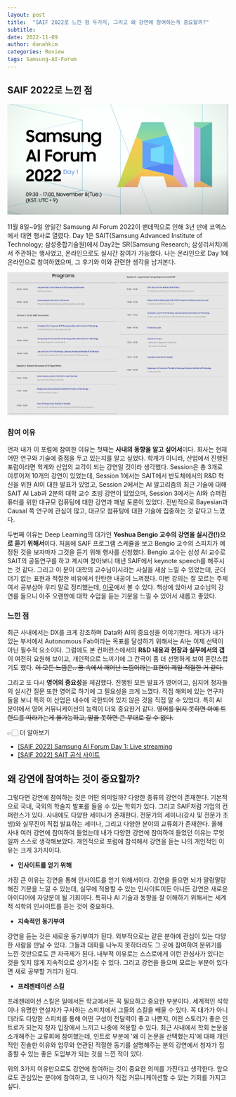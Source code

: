 ```yaml
---
layout: post
title:  "SAIF 2022로 느낀 점 두가지, 그리고 왜 강연에 참여하는게 중요할까?"
subtitle: 
date: 2022-11-09
author: danahkim
categories: Review
tags: Samsung-AI-Forum
---
```




## SAIF 2022로 느낀 점

<img src="/assets/images/2022-11-09-samsung-AI-forum-2022_images/SAIF-1.png" style="zoom: 67%;" />

11월 8일~9일 양일간 Samsung AI Forum 2022이 팬데믹으로 인해 3년 만에 코엑스에서 대면 행사로 열렸다. Day 1은 SAIT(Samsung Advanced Institute of Technology; 삼성종합기술원)에서 Day2는 SR(Samsung Research; 삼성리서치)에서 주관하는 행사였고, 온라인으로도 실시간 참여가 가능했다. 나는 온라인으로 Day 1에 온라인으로 참여하였으며, 그 후기와 이와 관련한 생각을 남겨본다.

<img src="/assets/images/2022-11-09-samsung-AI-forum-2022_images/SAIF-2.png"/>

### 참여 이유

먼저 내가 이 포럼에 참여한 이유는 첫째는 **사내의 동향을 알고 싶어서**이다. 회사는 현재 어떤 연구와 기술에 중점을 두고 있는지를 알고 싶었다. 학계가 아니라, 산업에서 진행된 포럼이라면 학계와 산업의 교각이 되는 강연일 것이라 생각했다. Session은 총 3개로 이루어져 10개의 강연이 있었는데,  Session 1에서는 SAIT에서 반도체에서의 R&D 혁신을 위한 AI이 대한 발표가 있었고, Session 2에서는 AI 알고리즘의 최근 기술에 대해 SAIT AI Lab과 2분의 대학 교수 초빙 강연이 있었으며, Session 3에서는  AI와 슈퍼컴퓨터를 위한 대규모 컴퓨팅에 대한 강연과 패널 토론이 있었다. 전반적으로 Bayesian과 Causal 쪽 연구에 관심이 많고, 대규모 컴퓨팅에 대한 기술에 집중하는 것 같다고 느꼈다.

두번째 이유는 Deep Learning의 대가인 **Yoshua Bengio 교수의 강연을 실시간(!)으로 듣기 위해서**이다. 처음에 SAIF 프로그램 스케쥴을 보고 Bengio 교수의 스피치가 예정된 것을 보자마자 그것을 듣기 위해 행사를 신청했다. Bengio 교수는 삼성 AI 교수로 SAIT의 공동연구를 하고 계시며 찾아보니 매년 SAIF에서 keynote speech를 해주시는 것 같다. 그리고 이 분이 대학의 교수님이시라는 사실을 새삼 느낄 수 있었는데, 군더더기 없는 표현과 적절한 비유에서 탄탄한 내공이 느껴졌다. 이번 강의는 잘 모르는 주제여서 공부삼아 우리 말로 정리했는데, [이곳](https://danaing.github.io/ai/2022/11/10/SAIF-Yoshua-Bengio-1.html)에서 볼 수 있다. 책상에 앉아서 교수님의 강연를 들으니 아주 오랜만에 대학 수업을 듣는 기분을 느낄 수 있어서 새롭고 좋았다.

### 느낀 점

최근 사내에서는 DX를 크게 강조하며 Data와 AI의 중요성을 이야기한다. 게다가 내가 있는 부서에서 Autonomous Fab이라는 목표를 달성하기 위해서는 AI는 이제 선택이 아닌 필수적 요소이다. 그럼에도 본 컨퍼런스에서의 **R&D 내용과 현장과 실무에서의 갭**이 여전히 요원해 보이고, 개인적으로 느끼기에 그 간극이 좀 더 선명하게 보여 혼란스럽기도 했다. ~~이 모든 느낌은.. 꿈 속에서 깨어난 느낌이라는 표현이 제일 적절한 거 같다.~~ 

그리고 또 다시 **영어의 중요성**을 체감했다. 진행된 모든 발표가 영어이고, 심지어 청자들의 실시간 질문 또한 영어로 하기에 그 필요성을 크게 느꼈다. 직접 해외에 있는 연구자들을 보니 특히 이 산업은 내수에 국한되어 있지 않은 것을 직접 알 수 있었다. 특히 AI 분야에서 영어 커뮤니케이션의 능력이 더욱 중요한거 같다. ~~영어를 읽지 못하면 아예 트렌드를 따라가는게 불가능하고, 말을 못하면 큰 무대로 갈 수 없다.~~

👉🏻 더 알아보기

- [[SAIF 2022] Samsung AI Forum Day 1: Live streaming](https://youtu.be/mS8_N8DqBXo)
- [[SAIF 2022] SAIT 공식 사이트](https://www.sait.samsung.co.kr/saithome/event/saif2022.do)



## 왜 강연에 참여하는 것이 중요할까?

그렇다면 강연에 참여하는 것은 어떤 의미일까? 다양한 종류의 강연이 존재한다. 기본적으로 국내, 국외의 학술지 발표를 들을 수 있는 학회가 있다. 그리고 SAIF처럼 기업의 컨퍼런스가 있다. 사내에도 다양한 세미나가 존재한다. 전문가의 세미나(강사 및 전문가 초빙)와 실무진이 직접 발표하는 세미나, 그리고 다양한 분야의 교류회가 존재한다. 올해 사내 여러 강연에 참여하여 들었는데 내가 다양한 강연에 참여하여 들었던 이유는 무엇일까 스스로 생각해보았다. 개인적으로 포럼에 참석해서 강연을 듣는 나의 개인적인 이유는 크게 3가지이다.

- **인사이트를 얻기 위해**

가장 큰 이유는 강연을 통해 인사이트를 얻기 위해서이다. 강연을 들으면 뇌가 말랑말랑해진 기분을 느낄 수 있는데, 실무에 적용할 수 있는 인사이트이든 아니든 강연은 새로운 아이디어에 자양분이 될 기회이다. 특히나 AI 기술과 동향을 잘 이해하기 위해서는 세계적 석학의 인사이트를 듣는 것이 중요하다.

- **지속적인 동기부여**

강연을 듣는 것은 새로운 동기부여가 된다. 외부적으로는 같은 분야에 관심이 있는 다양한 사람을 만날 수 있다. 그들과 대화를 나누지 못하더라도 그 곳에 참여하여 분위기를 느낀 것만으로도 큰 자극제가 된다. 내부적 이유로는 스스로에게 이런 관심사가 있다는 것을 잊지 않게 지속적으로 상기시킬 수 있다. 그리고 강연을 들으며 모르는 부분이 있다면 새로 공부할 거리가 된다.

- **프레젠테이션 스킬**

프레젠테이션 스킬은 일에서든 학교에서든 꼭 필요하고 중요한 부분이다. 세계적인 석학이나 유명한 연설자가 구사하는 스피치에서 그들의 스킬을 배울 수 있다. 꼭 대가가 아니더라도 다양한 스피치를 통해 어떤 구성이 전달력이 좋고 나쁜지, 어떤 스토리가 좋은 인트로가 되는지 청자 입장에서 느끼고 나중에 적용할 수 있다. 최근 사내에서 학회 논문을 소개해주는 교류회에 참여했는데, 인트로 부분에 '왜 이 논문을 선택했는지'에 대해 개인적인 진솔한 이유와 업무와 연관된 적절한 동기를 설명해주는 분의 강연에서 청자가 집중할 수 있는 좋은 도입부가 되는 것을 느낀 적이 있다.

위의 3가지 이유만으로도 강연에 참여하는 것이 중요한 의미를 가진다고 생각한다. 앞으로도 관심있는 분야에 참여하고, 또 나아가 직접 커뮤니케이션할 수 있는 기회를 가지고 싶다.
